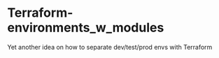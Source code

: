 # Terraform-environments_w_modules
Yet another idea on how to separate dev/test/prod envs with Terraform
